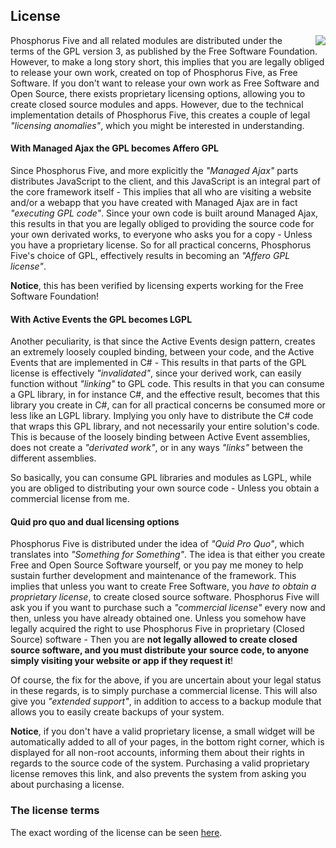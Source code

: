 ## License

<img style="margin-left:1rem; float:right;max-width: 20%;" src="/modules/hyper-ide/media/logo.svg" />

Phosphorus Five and all related modules are distributed under the terms of the GPL version 3, as published
by the Free Software Foundation. However, to make a long story short, this implies that you are legally
obliged to release your own work, created on top of Phosphorus Five, as Free Software. If you don't want
to release your own work as Free Software and Open Source, there exists proprietary licensing options,
allowing you to create closed source modules and apps. However, due to the technical implementation
details of Phosphorus Five, this creates a couple of legal _"licensing anomalies"_, which you might be
interested in understanding.

#### With Managed Ajax the GPL becomes Affero GPL

Since Phosphorus Five, and more explicitly the _"Managed Ajax"_ parts distributes JavaScript to the client,
and this JavaScript is an integral part of the core framework itself - This implies that all who are visiting
a website and/or a webapp that you have created with Managed Ajax are in fact _"executing GPL code"_. Since
your own code is built around Managed Ajax, this results in that you are legally obliged to providing the
source code for your own derivated works, to everyone who asks you for a copy - Unless you have a proprietary
license. So for all practical concerns, Phosphorus Five's choice of GPL, effectively results in becoming
an _"Affero GPL license"_.

**Notice**, this has been verified by licensing experts working for the Free Software Foundation!

#### With Active Events the GPL becomes LGPL

Another peculiarity, is that since the Active Events design pattern, creates an extremely loosely coupled
binding, between your code, and the Active Events that are implemented in C# - This results in that parts
of the GPL license is effectively _"invalidated"_, since your derived work, can easily function without
_"linking"_ to GPL code. This results in that you can consume a GPL library, in for instance C#, and
the effective result, becomes that this library you create in C#, can for all practical concerns be
consumed more or less like an LGPL library. Implying you only have to distribute the C# code that wraps
this GPL library, and not necessarily your entire solution's code. This is because of the loosely
binding between Active Event assemblies, does not create a _"derivated work"_, or in any ways _"links"_
between the different assemblies.

So basically, you can consume GPL libraries and modules as LGPL, while you are obliged to distributing
your own source code - Unless you obtain a commercial license from me.

#### Quid pro quo and dual licensing options

Phosphorus Five is distributed under the idea of _"Quid Pro Quo"_, which translates into
_"Something for Something"_. The idea is that either you create Free and Open Source Software yourself, or
you pay me money to help sustain further development and maintenance of the framework.
This implies that unless you want to create Free Software, you _have to obtain a proprietary license_,
to create closed source software. Phosphorus Five will ask you if you want to purchase such a
_"commercial license"_ every now and then, unless you have already obtained one. Unless you somehow have
legally acquired the right to use Phosphorus Five in proprietary (Closed Source) software - Then you are
__not legally allowed to create closed source software, and you must distribute your source code, to anyone
simply visiting your website or app if they request it__!

Of course, the fix for the above, if you are uncertain about your legal status in these regards, is
to simply purchase a commercial license. This will also give you _"extended support"_, in addition
to access to a backup module that allows you to easily create backups of your system.

**Notice**, if you don't have a valid proprietary license, a small widget will be automatically
added to all of your pages, in the bottom right corner, which is displayed for all non-root accounts,
informing them about their rights in regards to the source code of the system. Purchasing a valid
proprietary license removes this link, and also prevents the system from asking you about purchasing
a license.

### The license terms

The exact wording of the license can be seen [here](https://www.gnu.org/licenses/gpl-3.0.txt).
